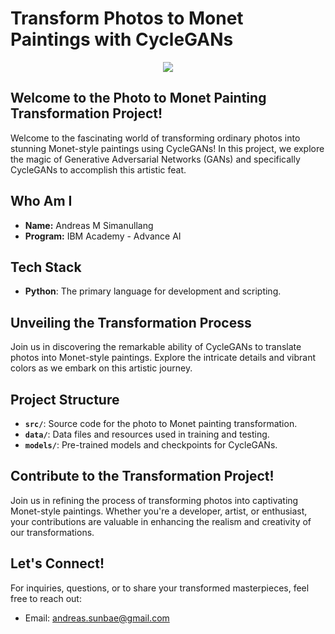 # Transform Photos to Monet Paintings with CycleGANs

<p align="center">
  <img src="https://miro.medium.com/max/700/1*P8sYyATRZBQhmxljV-mkKQ.jpeg">
</p>

## Welcome to the Photo to Monet Painting Transformation Project!

Welcome to the fascinating world of transforming ordinary photos into stunning Monet-style paintings using CycleGANs! In this project, we explore the magic of Generative Adversarial Networks (GANs) and specifically CycleGANs to accomplish this artistic feat.

## Who Am I

- **Name:** Andreas M Simanullang
- **Program:** IBM Academy - Advance AI

## Tech Stack

- **Python**: The primary language for development and scripting.

## Unveiling the Transformation Process

Join us in discovering the remarkable ability of CycleGANs to translate photos into Monet-style paintings. Explore the intricate details and vibrant colors as we embark on this artistic journey.

## Project Structure

- **`src/`**: Source code for the photo to Monet painting transformation.
- **`data/`**: Data files and resources used in training and testing.
- **`models/`**: Pre-trained models and checkpoints for CycleGANs.

## Contribute to the Transformation Project!

Join us in refining the process of transforming photos into captivating Monet-style paintings. Whether you're a developer, artist, or enthusiast, your contributions are valuable in enhancing the realism and creativity of our transformations.

## Let's Connect!

For inquiries, questions, or to share your transformed masterpieces, feel free to reach out:
- Email: andreas.sunbae@gmail.com


